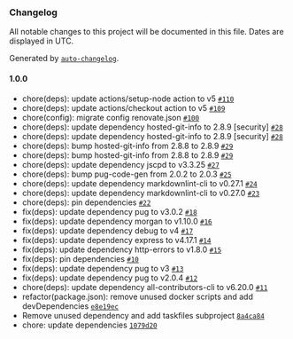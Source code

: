 ### Changelog

All notable changes to this project will be documented in this file. Dates are displayed in UTC.

Generated by [`auto-changelog`](https://github.com/CookPete/auto-changelog).

#### 1.0.0

- chore(deps): update actions/setup-node action to v5 [`#110`](https://github.com/hackariens/expressjs/pull/110)
- chore(deps): update actions/checkout action to v5 [`#109`](https://github.com/hackariens/expressjs/pull/109)
- chore(config): migrate config renovate.json [`#100`](https://github.com/hackariens/expressjs/pull/100)
- chore(deps): update dependency hosted-git-info to 2.8.9 [security] [`#28`](https://github.com/hackariens/expressjs/pull/28)
- chore(deps): update dependency hosted-git-info to 2.8.9 [security] [`#28`](https://github.com/hackariens/expressjs/pull/28)
- chore(deps): bump hosted-git-info from 2.8.8 to 2.8.9 [`#29`](https://github.com/hackariens/expressjs/pull/29)
- chore(deps): bump hosted-git-info from 2.8.8 to 2.8.9 [`#29`](https://github.com/hackariens/expressjs/pull/29)
- chore(deps): update dependency jscpd to v3.3.25 [`#27`](https://github.com/hackariens/expressjs/pull/27)
- chore(deps): bump pug-code-gen from 2.0.2 to 2.0.3 [`#25`](https://github.com/hackariens/expressjs/pull/25)
- chore(deps): update dependency markdownlint-cli to v0.27.1 [`#24`](https://github.com/hackariens/expressjs/pull/24)
- chore(deps): update dependency markdownlint-cli to v0.27.0 [`#23`](https://github.com/hackariens/expressjs/pull/23)
- chore(deps): pin dependencies [`#22`](https://github.com/hackariens/expressjs/pull/22)
- fix(deps): update dependency pug to v3.0.2 [`#18`](https://github.com/hackariens/expressjs/pull/18)
- fix(deps): update dependency morgan to v1.10.0 [`#16`](https://github.com/hackariens/expressjs/pull/16)
- fix(deps): update dependency debug to v4 [`#17`](https://github.com/hackariens/expressjs/pull/17)
- fix(deps): update dependency express to v4.17.1 [`#14`](https://github.com/hackariens/expressjs/pull/14)
- fix(deps): update dependency http-errors to v1.8.0 [`#15`](https://github.com/hackariens/expressjs/pull/15)
- fix(deps): pin dependencies [`#10`](https://github.com/hackariens/expressjs/pull/10)
- fix(deps): update dependency pug to v3 [`#13`](https://github.com/hackariens/expressjs/pull/13)
- fix(deps): update dependency pug to v2.0.4 [`#12`](https://github.com/hackariens/expressjs/pull/12)
- chore(deps): update dependency all-contributors-cli to v6.20.0 [`#11`](https://github.com/hackariens/expressjs/pull/11)
- refactor(package.json): remove unused docker scripts and add devDependencies [`e8e19ec`](https://github.com/hackariens/expressjs/commit/e8e19ecab384a7abe434889c08d6144a154b4728)
- Remove unused dependency and add taskfiles subproject [`8a4ca84`](https://github.com/hackariens/expressjs/commit/8a4ca84d3304272179cce5ff1439370203e52889)
- chore: update dependencies [`1079d20`](https://github.com/hackariens/expressjs/commit/1079d20028ddc0aeea54f2f87dc4165325daa1bf)
